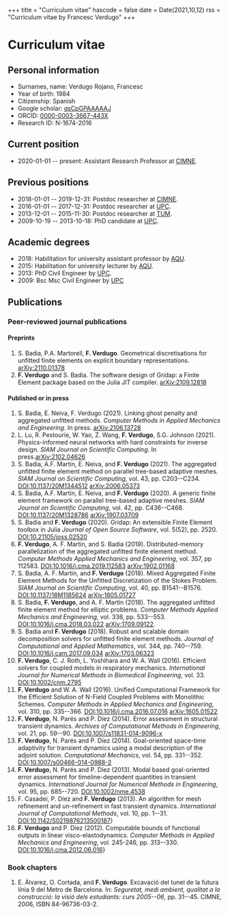 +++
title = "Curriculum vitae"
hascode = false
date = Date(2021,10,12)
rss = "Curriculum vitae by Francesc Verdugo"
+++

# Curriculum vitae

## Personal information

- Surnames, name: Verdugo Rojano, Francesc
- Year of birth: 1984
- Citizenship: Spanish
- Google scholar:  [qsCpGPAAAAAJ](https://scholar.google.es/citations?user=qsCpGPAAAAAJ&hl=en)
- ORCID: [0000-0003-3667-443X](http://orcid.org/0000-0003-3667-443X)
- Research ID: N-1674-2016

## Current position

- 2020-01-01 -- present: Assistant Research Professor at [CIMNE](https://www.cimne.com/).

## Previous positions

- 2018-01-01 -- 2019-12-31: Postdoc researcher at [CIMNE](https://www.cimne.com/).
- 2016-01-01 -- 2017-12-31: Postdoc researcher at [UPC](https://www.upc.edu/).
- 2013-12-01 -- 2015-11-30: Postdoc researcher at [TUM](https://www.tum.de). 
- 2009-10-19 -- 2013-10-18: PhD candidate at [UPC](https://www.upc.edu/).

## Academic degrees

- 2018: Habilitation for university assistant professor by [AQU](https://www.aqu.cat/).
- 2015: Habilitation for university lecturer by [AQU](https://www.aqu.cat/).
- 2013: PhD Civil Engineer by [UPC](https://www.upc.edu/).
- 2009: Bsc Msc Civil Engineer by [UPC](https://www.upc.edu/)

## Publications

### Peer-reviewed journal publications

#### Preprints

1. S. Badia, P.A. Martorell, **F. Verdugo**. Geometrical discretisations for unfitted finite elements on explicit boundary representations. [arXiv:2110.01378](https://arxiv.org/abs/2110.01378)
1. **F. Verdugo** and S. Badia. The software design of Gridap: a Finite Element package based on the Julia JIT compiler. [arXiv:2109.12818](https://arxiv.org/abs/2109.12818)

#### Published or in press

1. S. Badia, E. Neiva, F. Verdugo (2021). Linking ghost penalty and aggregated unfitted methods. *Computer Methods in Applied Mechanics and Engineering*. In press. [arXiv:2106.13728](https://arxiv.org/abs/2106.13728)
1. L. Lu, R. Pestourie, W. Yao, Z. Wang, **F. Verdugo**, S.G. Johnson (2021). Physics-informed neural networks with hard constraints for inverse design. *SIAM Journal on Scientific Computing*. In press.[arXiv:2102.04626](https://arxiv.org/abs/2102.04626)
1. S. Badia, A.F. Martín, E. Neiva, and **F. Verdugo** (2021). The aggregated unfitted finite element method on parallel tree-based adaptive meshes. *SIAM Journal on Scientific Computing*, vol. 43, pp. C203--C234.  [DOI:10.1137/20M1344512](https://dx.doi.org/10.1137/20M1344512)  [arXiv:2006.05373](https://arxiv.org/abs/2006.05373)
1. S. Badia, A.F. Martín, E. Neiva, and **F. Verdugo** (2020). A generic finite element framework on parallel tree-based adaptive meshes. *SIAM Journal on Scientific Computing*, vol. 42, pp. C436--C468.  [DOI:10.1137/20M1328786](https://dx.doi.org/10.1137/20M1328786) [arXiv:1907.03709](https://arxiv.org/abs/1907.03709)
1. S. Badia and **F. Verdugo** (2020). Gridap: An extensible Finite Element toolbox in Julia *Journal of Open Source Software*, vol. 5(52), pp. 2520. [DOI:10.21105/joss.02520](https://dx.doi.org/10.21105/joss.02520)
1. **F. Verdugo**, A. F. Martin, and S. Badia (2019). Distributed-memory parallelization of the aggregated unfitted finite element method. *Computer Methods Applied Mechanics and Engineering*, vol. 357, pp 112583. [DOI:10.1016/j.cma.2019.112583](https://dx.doi.org/10.1016/j.cma.2019.112583) [arXiv:1902.01168](https://arxiv.org/abs/1902.01168)
1. S. Badia, A. F. Martin, and **F. Verdugo** (2018). Mixed Aggregated Finite Element Methods for the Unfitted Discretization of the Stokes Problem. *SIAM Journal on Scientific Computing*, vol. 40, pp. B1541--B1576. [DOI:10.1137/18M1185624](https://dx.doi.org/10.1137/18M1185624) [arXiv:1805.01727](https://arxiv.org/abs/1805.01727)
1. S. Badia,  **F. Verdugo**, and A. F. Martín (2018). The aggregated unfitted finite element method for elliptic problems. *Computer Methods Applied Mechanics and Engineering*, vol. 336, pp. 533--553. [DOI:10.1016/j.cma.2018.03.022](https://dx.doi.org/10.1016/j.cma.2018.03.022) [arXiv:1709.09122](https://arxiv.org/abs/1709.09122).
1. S. Badia and **F. Verdugo**  (2018). Robust and scalable domain decomposition solvers for unfitted finite element methods. *Journal of Computational and Applied Mathematics*, vol. 344, pp. 740--759. [DOI:10.1016/j.cam.2017.09.034](https://dx.doi.org/10.1016/j.cam.2017.09.034) [arXiv:1703.06323](https://arxiv.org/abs/1703.06323)
1. **F. Verdugo**, C. J. Roth, L. Yoshihara and W. A. Wall (2016). Efficient solvers for coupled models in respiratory mechanics. *International Journal for Numerical Methods in Biomedical Engineering*, vol. 33. [DOI:10.1002/cnm.2795](https://dx.doi.org/10.1002/cnm.2795)
1. **F. Verdugo** and W. A. Wall (2016). Unified Computational Framework for the Efficient Solution of N-Field Coupled Problems with Monolithic Schemes. *Computer Methods in Applied Mechanics and Engineering*, vol. 310, pp. 335--366. [DOI:10.1016/j.cma.2016.07.016](https://dx.doi.org/10.1016/j.cma.2016.07.016) [arXiv:1605.01522](https://arxiv.org/abs/1605.01522)
1. **F. Verdugo**, N. Parés and P. Díez (2014). Error assessment in structural transient dynamics. *Archives of Computational Methods in Engineering*, vol. 21, pp. 59--90. [DOI:10.1007/s11831-014-9096-x](https://dx.doi.org/10.1007/s11831-014-9096-x)
1.  **F. Verdugo**, N. Parés and P. Díez  (2014). Goal-oriented space-time adaptivity for transient dynamics using a modal description of the adjoint solution. *Computational Mechanics*, vol. 54, pp. 331--352. [DOI:10.1007/s00466-014-0988-2](https://dx.doi.org/10.1007/s00466-014-0988-2)
1. **F. Verdugo**, N. Parés and P. Díez (2013). Modal based goal-oriented error assessment for timeline-dependent quantities in transient dynamics. *International Journal for Numerical Methods in Engineering*, vol. 95, pp. 685--720.   [DOI:10.1002/nme.4538](https://dx.doi.org/10.1002/nme.4538)
1. F. Casadei, P. Díez and **F. Verdugo** (2013). An algorithm for mesh refinement and un-refinement in fast transient dynamics. *International Journal of Computational Methods*, vol. 10, pp. 1--31. [DOI:10.1142/S0219876213500187](https://dx.doi.org/10.1142/S0219876213500187)}
1. **F. Verdugo** and P. Díez (2012). Computable bounds of functional outputs in linear visco-elastodynamics. *Computer Methods in Applied Mechanics and Engineering*, vol. 245-246, pp. 313--330. [DOI:10.1016/j.cma.2012.06.016](https://dx.doi.org/10.1016/j.cma.2012.06.016)}

### Book chapters

1. E. Àlvarez, O. Cortada, and **F. Verdugo**. Excavació del tunel de la futura línia 9 del Metro de Barcelona. In: *Seguretat, medi ambient, qualitat a la construcció: la visió dels estudiants: curs 2005--06*, pp. 31--45. CIMNE, 2006, ISBN 84-96736-03-2.
